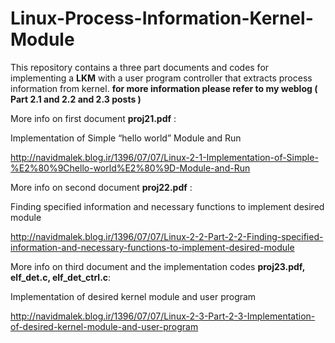 # Linux-Process-Information-Kernel-Module
This repository contains a three part documents and codes for implementing a **LKM** with a user program controller that extracts process information from kernel. **for more information please refer to my weblog ( Part 2.1 and 2.2 and 2.3 posts )**

More info on first document **proj21.pdf** :

Implementation of Simple “hello world” Module and Run

http://navidmalek.blog.ir/1396/07/07/Linux-2-1-Implementation-of-Simple-%E2%80%9Chello-world%E2%80%9D-Module-and-Run

More info on second document **proj22.pdf** :

Finding specified information and necessary functions to implement desired module

http://navidmalek.blog.ir/1396/07/07/Linux-2-2-Part-2-2-Finding-specified-information-and-necessary-functions-to-implement-desired-module

More info on third document and the implementation codes **proj23.pdf, elf_det.c, elf_det_ctrl.c**:

Implementation of desired kernel module and user program

http://navidmalek.blog.ir/1396/07/07/Linux-2-3-Part-2-3-Implementation-of-desired-kernel-module-and-user-program
